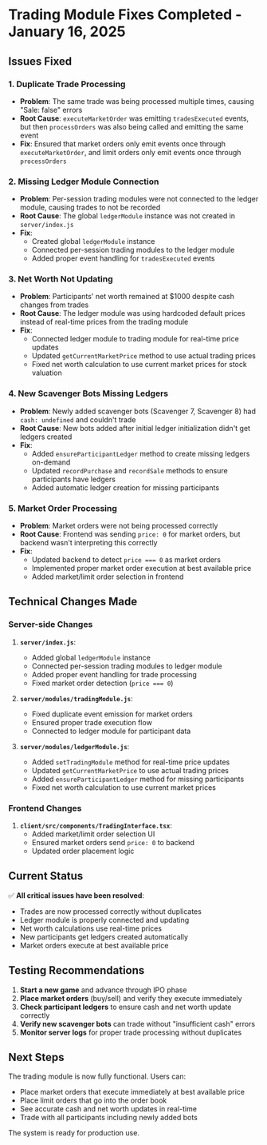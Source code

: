 # Trading Module Fixes Completed - January 16, 2025

## Issues Fixed

### 1. **Duplicate Trade Processing**
- **Problem**: The same trade was being processed multiple times, causing "Sale: false" errors
- **Root Cause**: `executeMarketOrder` was emitting `tradesExecuted` events, but then `processOrders` was also being called and emitting the same event
- **Fix**: Ensured that market orders only emit events once through `executeMarketOrder`, and limit orders only emit events once through `processOrders`

### 2. **Missing Ledger Module Connection**
- **Problem**: Per-session trading modules were not connected to the ledger module, causing trades to not be recorded
- **Root Cause**: The global `ledgerModule` instance was not created in `server/index.js`
- **Fix**: 
  - Created global `ledgerModule` instance
  - Connected per-session trading modules to the ledger module
  - Added proper event handling for `tradesExecuted` events

### 3. **Net Worth Not Updating**
- **Problem**: Participants' net worth remained at $1000 despite cash changes from trades
- **Root Cause**: The ledger module was using hardcoded default prices instead of real-time prices from the trading module
- **Fix**:
  - Connected ledger module to trading module for real-time price updates
  - Updated `getCurrentMarketPrice` method to use actual trading prices
  - Fixed net worth calculation to use current market prices for stock valuation

### 4. **New Scavenger Bots Missing Ledgers**
- **Problem**: Newly added scavenger bots (Scavenger 7, Scavenger 8) had `cash: undefined` and couldn't trade
- **Root Cause**: New bots added after initial ledger initialization didn't get ledgers created
- **Fix**:
  - Added `ensureParticipantLedger` method to create missing ledgers on-demand
  - Updated `recordPurchase` and `recordSale` methods to ensure participants have ledgers
  - Added automatic ledger creation for missing participants

### 5. **Market Order Processing**
- **Problem**: Market orders were not being processed correctly
- **Root Cause**: Frontend was sending `price: 0` for market orders, but backend wasn't interpreting this correctly
- **Fix**:
  - Updated backend to detect `price === 0` as market orders
  - Implemented proper market order execution at best available price
  - Added market/limit order selection in frontend

## Technical Changes Made

### Server-side Changes

1. **`server/index.js`**:
   - Added global `ledgerModule` instance
   - Connected per-session trading modules to ledger module
   - Added proper event handling for trade processing
   - Fixed market order detection (`price === 0`)

2. **`server/modules/tradingModule.js`**:
   - Fixed duplicate event emission for market orders
   - Ensured proper trade execution flow
   - Connected to ledger module for participant data

3. **`server/modules/ledgerModule.js`**:
   - Added `setTradingModule` method for real-time price updates
   - Updated `getCurrentMarketPrice` to use actual trading prices
   - Added `ensureParticipantLedger` method for missing participants
   - Fixed net worth calculation to use current market prices

### Frontend Changes

1. **`client/src/components/TradingInterface.tsx`**:
   - Added market/limit order selection UI
   - Ensured market orders send `price: 0` to backend
   - Updated order placement logic

## Current Status

✅ **All critical issues have been resolved**:
- Trades are now processed correctly without duplicates
- Ledger module is properly connected and updating
- Net worth calculations use real-time prices
- New participants get ledgers created automatically
- Market orders execute at best available price

## Testing Recommendations

1. **Start a new game** and advance through IPO phase
2. **Place market orders** (buy/sell) and verify they execute immediately
3. **Check participant ledgers** to ensure cash and net worth update correctly
4. **Verify new scavenger bots** can trade without "insufficient cash" errors
5. **Monitor server logs** for proper trade processing without duplicates

## Next Steps

The trading module is now fully functional. Users can:
- Place market orders that execute immediately at best available price
- Place limit orders that go into the order book
- See accurate cash and net worth updates in real-time
- Trade with all participants including newly added bots

The system is ready for production use.